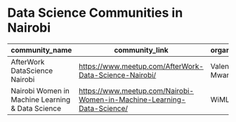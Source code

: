 # Data Science Communities in Nairobi

|community_name|community_link|organizer|
|--------------|---------------|--------|
|AfterWork DataScience Nairobi|https://www.meetup.com/AfterWork-Data-Science-Nairobi/ |Valentine Mwangi|
|Nairobi Women in Machine Learning & Data Science|https://www.meetup.com/Nairobi-Women-in-Machine-Learning-Data-Science/ |WiMLDS|
